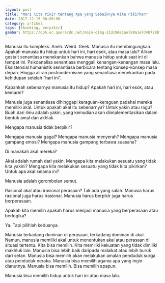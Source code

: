 ```yaml
---
layout: post
title: "Mari Kita Pikir tentang Apa yang Sebaiknya Kita Pikirkan"
date: 2017-12-15 00:00:00
category: artikel
tags: [thinking, berpikir]
gambar: https://qph.ec.quoracdn.net/main-qimg-21dc9de1ae780a1e7d40728bf00c6d48-c
---
```


Manusia itu kompleks. Aneh. Weird. Geek. Manusia itu membingungkan. Apakah manusia itu hidup untuk hari ini, hari esok, atau masa lalu? Aliran gestalt senantiasa menekankan bahwa manusia hidup untuk saat ini di tempat ini. Psikoanalisa senantiasa menggali kenangan-kenangan masa lalu. Eksistensial humanistik senantiasa berbicara tentang konsep-konsep masa depan. Hingga aliran postmodernisme yang senantiasa menekankan pada kehidupan setelah “hari ini”. 

Kapankah sebenarnya manusia itu hidup? Apakah hari ini, hari esok, atau kemarin?

Manusia juga senantiasa dihinggapi keraguan-keraguan padahal mereka memiliki akal. Untuk apakah akal itu sebenarnya? Untuk yakin atau ragu? Buah dari ilmu adalah yakin, yang kemudian akan diimplementasikan dalam bentuk amal dan akhlak.

Mengapa manusia tidak berpikir?

Mengapa manusia gagal? Mengapa manusia menyerah? Mengapa manusia gampang emosi? Mengapa manusia gampang terbawa suasana?

Di manakah akal mereka?

Akal adalah rumah dari yakin. Mengapa kita melakukan sesuatu yang tidak kita yakini? Mengapa kita melakukan sesuatu yang tidak kita pikirkan? Untuk apa akal selama ini?

Manusia adalah gerombolan semut.

Rasional akal atau irasional perasaan? Tak ada yang salah. Manusia harus rasional juga harus irasional. Manusia harus berpikir juga harus berperasaan.

Apakah kita memilih apakah harus menjadi manusia yang berperasaan atau berlogika?

Ya. Tapi pilihlah keduanya.

Manusia terkadang dominan di perasaan, terkadang dominan di akal. Namun, manusia memiliki akal untuk menentukan akal atau perasaan di situasi tertentu. Kita bisa memilih. Kita memiliki kekuatan yang tidak dimiliki makhluk lain. Manusia bisa lebih baik daripada malaikat atau lebih buruk dari setan. Manusia bisa memilih akan melakukan amalan penduduk surga atau penduduk neraka. Manusia bisa memilih agama apa yang ingin dianutnya. Manusia bisa memilih. Bisa memilih apapun.

Manusia bisa memilih hidup untuk hari ini atau masa lalu.